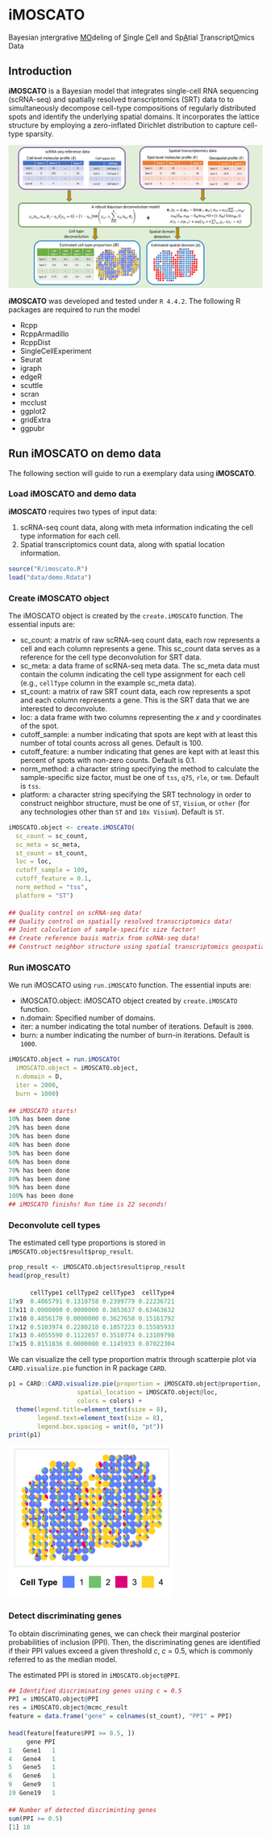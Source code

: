 # iMOSCATO

Bayesian <ins>i</ins>ntergrative <ins>M</ins><ins>O</ins>deling of <ins>S</ins>ingle <ins>C</ins>ell and Sp<ins>A</ins>tial <ins>T</ins>ranscript<ins>O</ins>mics Data

## Introduction

**iMOSCATO** is a Bayesian model that integrates single-cell RNA sequencing (scRNA-seq) and spatially resolved transcriptomics (SRT) data to to simultaneously decompose cell-type compositions of regularly distributed spots and identify the underlying spatial domains. It incorporates the lattice structure by employing a zero-inflated Dirichlet distribution to capture cell-type sparsity.

![iMOSCATO](figure/imoscato_workflow.png)

**iMOSCATO** was developed and tested under `R 4.4.2`. The following R packages are required to run the model

- Rcpp
- RcppArmadillo
- RcppDist
- SingleCellExperiment
- Seurat
- igraph
- edgeR
- scuttle
- scran
- mcclust
- ggplot2
- gridExtra
- ggpubr

## Run iMOSCATO on demo data

The following section will guide to run a exemplary data using **iMOSCATO**.

### Load iMOSCATO and demo data
**iMOSCATO** requires two types of input data:

1. scRNA-seq count data, along with meta information indicating the cell type information for each cell.
2. Spatial transcriptomics count data, along with spatial location information.
   
```r
source("R/imoscato.R")
load("data/demo.Rdata")
```

### Create iMOSCATO object
The iMOSCATO object is created by the `create.iMOSCATO` function. The essential inputs are:

- sc_count: a matrix of raw scRNA-seq count data, each row represents a cell and each column represents a gene. This sc_count data serves as a reference for the cell type deconvolution for SRT data.
- sc_meta: a data frame of scRNA-seq meta data. The sc_meta data must contain the column indicating the cell type assignment for each cell (e.g., `cellType` column in the example sc_meta data).
- st_count: a matrix of raw SRT count data, each row represents a spot and each column represents a gene. This is the SRT data that we are interested to deconvolute.
- loc: a data frame with two columns representing the $x$ and $y$ coordinates of the spot.
- cutoff_sample: a number indicating that spots are kept with at least this number of total counts across all genes. Default is 100.
- cutoff_feature: a number indicating that genes are kept with at least this percent of spots with non-zero counts. Default is 0.1.
- norm_method: a character string specifying the method to calculate the sample-specific size factor, must be one of `tss`, `q75`, `rle`, or `tmm`. Default is `tss`.
- platform: a character string specifying the SRT technology in order to construct neighbor structure, must be one of `ST`, `Visium`, or `other` (for any technologies other than `ST` and `10x Visium`). Default is `ST`.


```r
iMOSCATO.object <- create.iMOSCATO(
  sc_count = sc_count, 
  sc_meta = sc_meta, 
  st_count = st_count, 
  loc = loc,
  cutoff_sample = 100, 
  cutoff_feature = 0.1,
  norm_method = "tss", 
  platform = "ST")

## Quality control on scRNA-seq data! 
## Quality control on spatially resolved transcriptomics data! 
## Joint calculation of sample-specific size factor! 
## Create reference basis matrix from scRNA-seq data! 
## Construct neighbor structure using spatial transcriptomics geospatial profile! 
```

### Run iMOSCATO
We run iMOSCATO using `run.iMOSCATO` function. The essential inputs are:

- iMOSCATO.object: iMOSCATO object created by `create.iMOSCATO` function.
- n.domain: Specified number of domains.
- iter: a number indicating the total number of iterations. Default is `2000`.
- burn: a number indicating the number of burn-in iterations. Default is `1000`.

```r
iMOSCATO.object = run.iMOSCATO(
  iMOSCATO.object = iMOSCATO.object, 
  n.domain = D, 
  iter = 2000,
  burn = 1000)

## iMOSCATO starts! 
10% has been done
20% has been done
30% has been done
40% has been done
50% has been done
60% has been done
70% has been done
80% has been done
90% has been done
100% has been done
## iMOSCATO finishs! Run time is 22 seconds!
```

### Deconvolute cell types
The estimated cell type proportions is stored in `iMOSCATO.object$result$prop_result`.

```r
prop_result <- iMOSCATO.object$result$prop_result
head(prop_result)

      cellType1 cellType2 cellType3  cellType4
17x9  0.4065791 0.1310758 0.2399779 0.22236721
17x11 0.0000000 0.0000000 0.3653637 0.63463632
17x10 0.4856170 0.0000000 0.3627650 0.15161792
17x12 0.5103974 0.2280210 0.1057223 0.15585933
17x13 0.4055590 0.1122657 0.3510774 0.13109798
17x15 0.8151836 0.0000000 0.1145933 0.07022304
```
We can visualize the cell type proportion matrix through scatterpie plot via `CARD.visualize.pie` function in R package `CARD`.
```r
p1 = CARD::CARD.visualize.pie(proportion = iMOSCATO.object@proportion, 
                   spatial_location = iMOSCATO.object@loc, 
                   colors = colors) +
  theme(legend.title=element_text(size = 8),
        legend.text=element_text(size = 8),
        legend.box.spacing = unit(0, "pt"))
print(p1)
```
<img src="figure/imoscato_prop.png" alt="prop" width="325" height="300">

### Detect discriminating genes
To obtain discriminating genes, we can check their marginal posterior probabilities of inclusion (PPI). Then, the discriminating genes are identified
if their PPI values exceed a given threshold $c$, $c$ = 0.5, which is commonly referred to as the median model.

The estimated PPI is stored in `iMOSCATO.object@PPI`.

```r
## Identified discriminating genes using c = 0.5
PPI = iMOSCATO.object@PPI
res = iMOSCATO.object@mcmc_result
feature = data.frame("gene" = colnames(st_count), "PPI" = PPI)

head(feature[feature$PPI >= 0.5, ])
     gene PPI
1   Gene1   1
4   Gene4   1
5   Gene5   1
6   Gene6   1
9   Gene9   1
19 Gene19   1

## Number of detected discriminting genes
sum(PPI >= 0.5)
[1] 10
```
